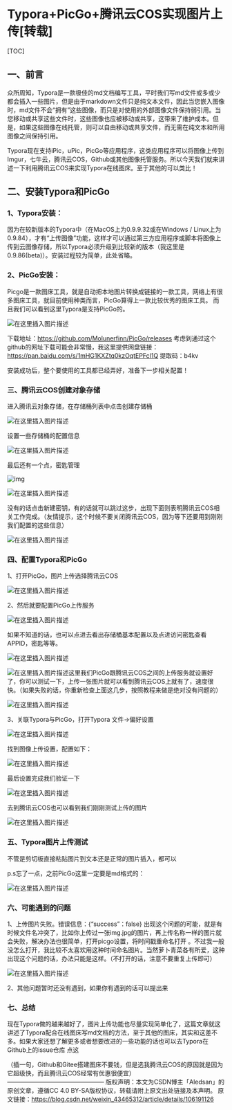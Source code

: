 # Typora+PicGo+腾讯云COS实现图片上传[转载]


[TOC]

## 一、前言

众所周知，Typora是一款极佳的md文档编写工具，平时我们写md文件或多或少都会插入一些图片，但是由于markdown文件只是纯文本文件，因此当您嵌入图像时，md文件不会“拥有”这些图像，而只是对使用的外部图像文件保持弱引用。当您移动或共享这些文件时，这些图像也应被移动或共享，这带来了维护成本。但是，如果这些图像在线托管，则可以自由移动或共享文件，而无需在纯文本和所用图像之间保持引用。

Typora现在支持iPic，uPic，PicGo等应用程序，这类应用程序可以将图像上传到Imgur，七牛云，腾讯云COS，Github或其他图像托管服务。所以今天我们就来讲述一下利用腾讯云COS来实现Typora在线图床。至于其他的可以类比！

## 二、安装Typora和PicGo

### 1、Typora安装：

因为在较新版本的Typora中（在MacOS上为0.9.9.32或在Windows / Linux上为0.9.84），才有“上传图像”功能，这样才可以通过第三方应用程序或脚本将图像上传到云图像存储，所以Typora必须升级到比较新的版本（我这里是0.9.86(beta)）。安装过程较为简单，此处省略。

### 2、PicGo安装：

Picgo是一款图床工具，就是自动把本地图片转换成链接的一款工具，网络上有很多图床工具，就目前使用种类而言，PicGo算得上一款比较优秀的图床工具。
而且我们可以看到这里Typora是支持PicGo的。

![在这里插入图片描述](https://typora-1301192342.cos.ap-guangzhou.myqcloud.com/img/20200520132525.png)

下载地址：https://github.com/Molunerfinn/PicGo/releases
考虑到通过这个github的网址下载可能会非常慢，我这里提供网盘链接：https://pan.baidu.com/s/1mHG1KXZtq0kzOqtEPFcl1Q
提取码：b4kv

安装成功后，整个要使用的工具都已经弄好，准备下一步相关配置！

### 三、腾讯云COS创建对象存储

进入腾讯云对象存储，在存储桶列表中点击创建存储桶

![在这里插入图片描述](https://typora-1301192342.cos.ap-guangzhou.myqcloud.com/img/20200520132550.png)

设置一些存储桶的配置信息

![在这里插入图片描述](https://typora-1301192342.cos.ap-guangzhou.myqcloud.com/img/20200520132558.png)

最后还有一个点，密匙管理

![img](https://typora-1301192342.cos.ap-guangzhou.myqcloud.com/img/20200520132610.png)

![在这里插入图片描述](https://typora-1301192342.cos.ap-guangzhou.myqcloud.com/img/20200520132618.png)

没有的话点击新建密钥，有的话就可以跳过这步，出现下面则表明腾讯云COS相关工作完成。（友情提示，这个时候不要关闭腾讯云COS，因为等下还要用到刚刚我们配置的这些信息）

![在这里插入图片描述](https://typora-1301192342.cos.ap-guangzhou.myqcloud.com/img/20200520132627.png)

### 四、配置Typora和PicGo

1、打开PicGo，图片上传选择腾讯云COS

![在这里插入图片描述](https://typora-1301192342.cos.ap-guangzhou.myqcloud.com/img/20200520132635.png)

2、然后就要配置PicGo上传服务

![在这里插入图片描述](https://typora-1301192342.cos.ap-guangzhou.myqcloud.com/img/20200520132642.png)

如果不知道的话，也可以点进去看出存储桶基本配置以及点进访问密匙查看APPID，密匙等等。

![在这里插入图片描述](https://typora-1301192342.cos.ap-guangzhou.myqcloud.com/img/20200520132649.png)

![在这里插入图片描述](D:\PersonalFiles\微云同步助手\图片\Typora图床\20200520132657.png)这里我们PicGo跟腾讯云COS之间的上传服务就设置好了，你可以测试一下，上传一张图片就可以看到腾讯云COS上就有了，速度很快。（如果失败的话，你重新检查上面这几步，按照教程来做是绝对没有问题的）

![在这里插入图片描述](https://typora-1301192342.cos.ap-guangzhou.myqcloud.com/img/20200520132726.png)

3、关联Typora与PicGo，打开Typora 文件->偏好设置

![在这里插入图片描述](https://typora-1301192342.cos.ap-guangzhou.myqcloud.com/img/20200520132740.png)

找到图像上传设置，配置如下：

![在这里插入图片描述](https://typora-1301192342.cos.ap-guangzhou.myqcloud.com/img/20200520132747.png)

最后设置完成我们验证一下

![在这里插入图片描述](https://typora-1301192342.cos.ap-guangzhou.myqcloud.com/img/20200520132753.png)

去到腾讯云COS也可以看到我们刚刚测试上传的图片

![在这里插入图片描述](https://typora-1301192342.cos.ap-guangzhou.myqcloud.com/img/20200520132800.png)

### 五、Typora图片上传测试

不管是剪切板直接粘贴图片到文本还是正常的图片插入，都可以

p.s忘了一点，之前PicGo这里一定要是md格式的：

![在这里插入图片描述](D:\PersonalFiles\微云同步助手\图片\Typora图床\20200518153611957.png)

### 六、可能遇到的问题

1、上传图片失败。错误信息：{“success”：false}
出现这个问题的可能，就是有时候文件名冲突了，比如你上传过一张img.jpg的图片，再上传名称一样的图片就会失败，解决办法也很简单，打开picgo设置，将时间戳重命名打开 。不过我一般没怎么打开，我比较不太喜欢用这种时间命名图片。当然萝卜青菜各有所爱，这种出现这个问题的话，办法只能是这样。（不打开的话，注意不要重复上传即可）

![在这里插入图片描述](https://typora-1301192342.cos.ap-guangzhou.myqcloud.com/img/20200520132824.png)

2、其他问题暂时还没有遇到，如果你有遇到的话可以提出来

### 七、总结

现在Typora做的越来越好了，图片上传功能也尽量实现简单化了，这篇文章就这讲述了Typora配合在线图床写md文档的方法，至于其他的图床，其实和这差不多。如果大家还想了解更多或者想要改进的一些功能的话也可以去Typora在Github上的issue仓库 点这

（插一句，Github和Gitee搭建图床不要钱，但是选我腾讯云COS的原因就是因为它超级快，而且腾讯云COS经常有优惠很便宜）
————————————————
版权声明：本文为CSDN博主「Aledsan」的原创文章，遵循CC 4.0 BY-SA版权协议，转载请附上原文出处链接及本声明。
原文链接：https://blog.csdn.net/weixin_43465312/article/details/106191126

